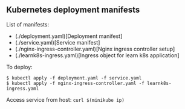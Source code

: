 ## Kubernetes deployment manifests

List of manifests:

- (./deployment.yaml)[Deployment manifest]
- (./service.yaml)[Service manifest]
- (./nginx-ingress-controller.yaml)[Nginx ingress controller setup]
- (./learnk8s-ingress.yaml)[Ingress object for learn k8s application]


To deploy:

```
$ kubectl apply -f deployment.yaml -f service.yaml
$ kubectl apply -f nginx-ingress-controller.yaml -f learnk8s-ingress.yaml
```

Access service from host: `curl $(minikube ip)`

